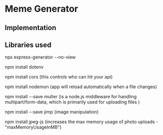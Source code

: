 # Meme Generator

## Implementation

## Libraries used

npx express-generator --no-view

npm install dotenv

npm install cors (this controls who can hit your api)

npm install nodemon (app will reload automatically when a file changes)

npm install --save multer (is a node.js middleware for handling multipart/form-data, which is primarily used for uploading files )

npm install --save jimp (image manipulation)

npm install jpeg-js (increases the max memory usage of photo uploads - "maxMemoryUsageInMB")
